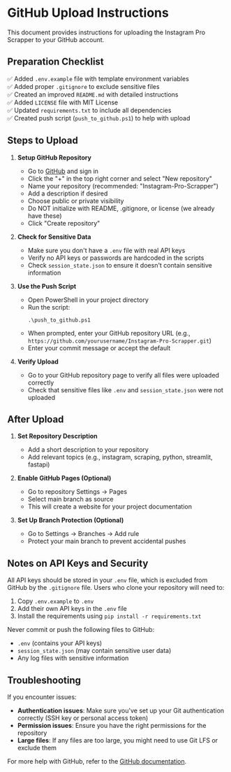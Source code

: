 # GitHub Upload Instructions

This document provides instructions for uploading the Instagram Pro Scrapper to your GitHub account.

## Preparation Checklist

✅ Added `.env.example` file with template environment variables  
✅ Added proper `.gitignore` to exclude sensitive files  
✅ Created an improved `README.md` with detailed instructions  
✅ Added `LICENSE` file with MIT License  
✅ Updated `requirements.txt` to include all dependencies  
✅ Created push script (`push_to_github.ps1`) to help with upload  

## Steps to Upload

1. **Setup GitHub Repository**
   - Go to [GitHub](https://github.com/) and sign in
   - Click the "+" in the top right corner and select "New repository"
   - Name your repository (recommended: "Instagram-Pro-Scrapper")
   - Add a description if desired
   - Choose public or private visibility
   - Do NOT initialize with README, .gitignore, or license (we already have these)
   - Click "Create repository"

2. **Check for Sensitive Data**
   - Make sure you don't have a `.env` file with real API keys
   - Verify no API keys or passwords are hardcoded in the scripts
   - Check `session_state.json` to ensure it doesn't contain sensitive information

3. **Use the Push Script**
   - Open PowerShell in your project directory
   - Run the script:
     ```
     .\push_to_github.ps1
     ```
   - When prompted, enter your GitHub repository URL (e.g., `https://github.com/yourusername/Instagram-Pro-Scrapper.git`)
   - Enter your commit message or accept the default

4. **Verify Upload**
   - Go to your GitHub repository page to verify all files were uploaded correctly
   - Check that sensitive files like `.env` and `session_state.json` were not uploaded

## After Upload

1. **Set Repository Description**
   - Add a short description to your repository
   - Add relevant topics (e.g., instagram, scraping, python, streamlit, fastapi)

2. **Enable GitHub Pages (Optional)**
   - Go to repository Settings → Pages
   - Select main branch as source
   - This will create a website for your project documentation

3. **Set Up Branch Protection (Optional)**
   - Go to Settings → Branches → Add rule
   - Protect your main branch to prevent accidental pushes

## Notes on API Keys and Security

All API keys should be stored in your `.env` file, which is excluded from GitHub by the `.gitignore` file. Users who clone your repository will need to:

1. Copy `.env.example` to `.env`
2. Add their own API keys in the `.env` file
3. Install the requirements using `pip install -r requirements.txt`

Never commit or push the following files to GitHub:
- `.env` (contains your API keys)
- `session_state.json` (may contain sensitive user data)
- Any log files with sensitive information

## Troubleshooting

If you encounter issues:

- **Authentication issues**: Make sure you've set up your Git authentication correctly (SSH key or personal access token)
- **Permission issues**: Ensure you have the right permissions for the repository
- **Large files**: If any files are too large, you might need to use Git LFS or exclude them

For more help with GitHub, refer to the [GitHub documentation](https://docs.github.com/en). 
